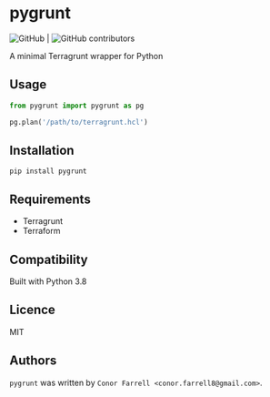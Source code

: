 # pygrunt

![GitHub](https://img.shields.io/github/license/lithiumoxide/pygrunt) | ![GitHub contributors](https://img.shields.io/github/contributors/lithiumoxide/pygrunt)

A minimal Terragrunt wrapper for Python

## Usage
```python
from pygrunt import pygrunt as pg

pg.plan('/path/to/terragrunt.hcl')
```

## Installation
```
pip install pygrunt
```

## Requirements
* Terragrunt
* Terraform

## Compatibility
Built with Python 3.8

## Licence
MIT

## Authors

`pygrunt` was written by `Conor Farrell <conor.farrell8@gmail.com>`.

